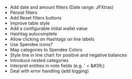 - Add date and amount filters (Date range: JFXtras)
- Persist filters
- Add Reset filters buttons 
- Improve table style
- Add a configurable initial wallet value
- Hashtag autocomplete
- Allow clicking on Hashtags on line labels
- Use Spendee icons?
- Map categories to Spendee Colors
- Style line in line chart for positive and negative balances
- Introduce nested categories
- Interpret entities in note fields (e.g. '  = \&#39;)
- Deal with error handling (add logging)